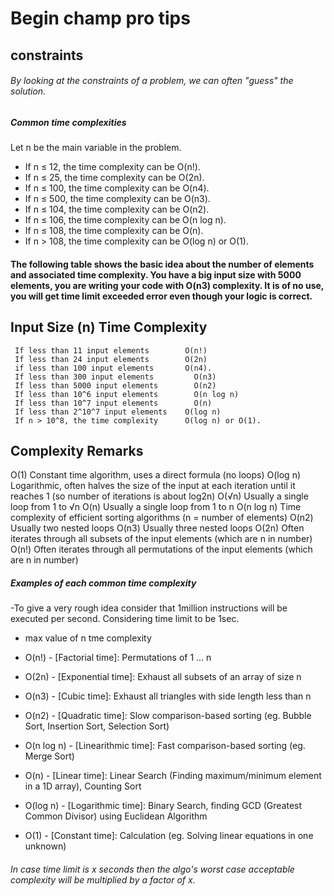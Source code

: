 
# Begin champ pro tips


## constraints

###### By looking at the constraints of a problem, we can often "guess" the solution.

##### Common time complexities

Let n be the main variable in the problem.

  - If n ≤ 12, the time complexity can be O(n!).
  - If n ≤ 25, the time complexity can be O(2n).
  - If n ≤ 100, the time complexity can be O(n4).
  - If n ≤ 500, the time complexity can be O(n3).
  - If n ≤ 104, the time complexity can be O(n2).
  - If n ≤ 106, the time complexity can be O(n log n).
  - If n ≤ 108, the time complexity can be O(n).
  - If n > 108, the time complexity can be O(log n) or O(1).
  
 #### The following table shows the basic idea about the number of elements and associated time complexity. You have a big input size with 5000 elements, you are writing your code with O(n3) complexity. It is of no use, you will get time limit exceeded error even though your logic is correct.

 ##  Input Size (n)	                      Time Complexity
   
     If less than 11 input elements	       O(n!)
     If less than 24 input elements	       O(2n)
     if less than 100 input elements       O(n4).
     If less than 300 input elements	     O(n3)
     If less than 5000 input elements	     O(n2)
     If less than 10^6 input elements	     O(n log n)
     If less than 10^7 input elements	     O(n)
     If less than 2^10^7 input elements	   O(log n)
     If n > 10^8, the time complexity      O(log n) or O(1).
     
     
##     Complexity	Remarks

  O(1)	      Constant time algorithm, uses a direct formula (no loops)
  O(log n)	  Logarithmic, often halves the size of the input at each iteration until it reaches 1 (so number of iterations is about log2n)
  O(√n)   	  Usually a single loop from 1 to √n
  O(n)	     Usually a single loop from 1 to n
  O(n log n)	Time complexity of efficient sorting algorithms (n = number of elements)
  O(n2)	      Usually two nested loops
  O(n3)	      Usually three nested loops
  O(2n)	      Often iterates through all subsets of the input elements (which are n in number)
  O(n!)	      Often iterates through all permutations of the input elements (which are n in number)

##### Examples of each common time complexity

  -To give a very rough idea consider that 1million instructions will be executed per second. Considering time limit to be 1sec.
  - max value of n tme complexity

  - O(n!)       - [Factorial time]: Permutations of 1 ... n
  - O(2n)       - [Exponential time]: Exhaust all subsets of an array of size n
  - O(n3)       - [Cubic time]: Exhaust all triangles with side length less than n
  - O(n2)       - [Quadratic time]: Slow comparison-based sorting (eg. Bubble Sort, Insertion Sort, Selection Sort)
  - O(n log n)  - [Linearithmic time]: Fast comparison-based sorting (eg. Merge Sort)
  - O(n)        - [Linear time]: Linear Search (Finding maximum/minimum element in a 1D array), Counting Sort
  - O(log n)    - [Logarithmic time]: Binary Search, finding GCD (Greatest Common Divisor) using Euclidean Algorithm
  - O(1)        - [Constant time]: Calculation (eg. Solving linear equations in one unknown)
  
 ###### In case time limit is x seconds then the algo's worst case acceptable complexity will be multiplied by a factor of x.
 
 




